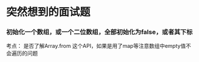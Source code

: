# 突然想到的面试题

### 初始化一个数组，或一个二位数组，全部初始化为false，或者其下标
考点： 是否了解Array.from 这个API，如果是用了map等注意数组中empty值不会遍历的问题